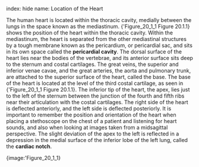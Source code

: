 index: hide
name: Location of the Heart

The human heart is located within the thoracic cavity, medially between the lungs in the space known as the mediastinum. {'Figure_20_1_1 Figure 20.1.1} shows the position of the heart within the thoracic cavity. Within the mediastinum, the heart is separated from the other mediastinal structures by a tough membrane known as the pericardium, or pericardial sac, and sits in its own space called the  **pericardial cavity**. The dorsal surface of the heart lies near the bodies of the vertebrae, and its anterior surface sits deep to the sternum and costal cartilages. The great veins, the superior and inferior venae cavae, and the great arteries, the aorta and pulmonary trunk, are attached to the superior surface of the heart, called the base. The base of the heart is located at the level of the third costal cartilage, as seen in {'Figure_20_1_1 Figure 20.1.1}. The inferior tip of the heart, the apex, lies just to the left of the sternum between the junction of the fourth and fifth ribs near their articulation with the costal cartilages. The right side of the heart is deflected anteriorly, and the left side is deflected posteriorly. It is important to remember the position and orientation of the heart when placing a stethoscope on the chest of a patient and listening for heart sounds, and also when looking at images taken from a midsagittal perspective. The slight deviation of the apex to the left is reflected in a depression in the medial surface of the inferior lobe of the left lung, called the  **cardiac notch**.


{image:'Figure_20_1_1}
        
